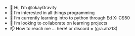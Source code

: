 - 👋 Hi, I’m @okayGravity
- 👀 I’m interested in all things programming 
- 🌱 I’m currently learning intro to python through Ed X: CS50 
- 💞️ I’m looking to collaborate on learning projects
- 📫 How to reach me ... here! or discord = (gra.ahz13)

<!---
okayGravity/okayGravity is a ✨ special ✨ repository because its `README.md` (this file) appears on your GitHub profile.
You can click the Preview link to take a look at your changes.
--->
